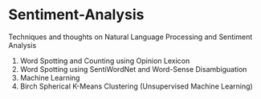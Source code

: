 # Sentiment-Analysis

Techniques and thoughts on Natural Language Processing and Sentiment Analysis

1. Word Spotting and Counting using Opinion Lexicon
2. Word Spotting using SentiWordNet and Word-Sense Disambiguation
3. Machine Learning
4. Birch Spherical K-Means Clustering (Unsupervised Machine Learning)